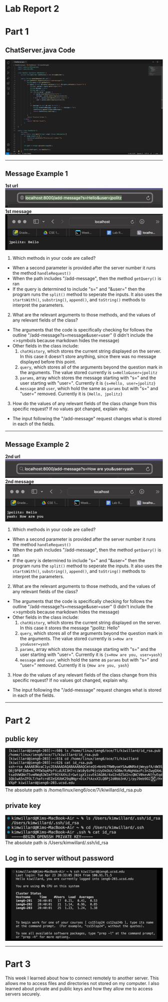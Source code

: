 # Lab Report 2
# Part 1
## ChatServer.java Code
![chat_server](IMG_3648.jpeg)
***


## Message Example 1
**1st url**
![1st_url](IMG_3642.jpeg)
**1st message**
![1st_message](IMG_3644.jpeg)
1. Which methods in your code are called?
  * When a second parameter is provided after the server number it runs the method `handleRequest()`
  * When the path includes "/add-message", then the method `getQuery()` is ran
  * If the query is determined to include "s=" and "&user=" then the program runs the `split()` method to seperate the inputs. It also uses the `startsWith()`, `substring()`, `append()`, and `toString()` methods to interpret the parameters.
2. What are the relevant arguments to those methods, and the values of any relevant fields of the class?
* The arguments that the code is specifically checking for follows the outline "/add-message?s=message&user=user" (I didn't include the <>symbols because markdown hides the message)
* Other fields in the class include:
  1. `chatHistory`, which stores the current string displayed on the server. In this case it doesn't store anything, since there was no message displayed before this point.
  2. `query`, which stores all of the arguments beyond the question mark in the arguments. The value stored currently is `s=Hello&user=jpolitz`
  3. `params`, array which stores the message starting with "s=" and the user starting with "user=". Currently it is `{s=Hello, user=jpolitz}`
  4. `message` and `user`, which hold the same as `params` but with "s=" and "user=" removed. Currently it is `{Hello, jpolitz}`
3. How do the values of any relevant fields of the class change from this specific request? If no values got changed, explain why.
* The input following the "/add-message" request changes what is stored in each of the fields.



***
## Message Example 2
**2nd url**
![2nd_url](IMG_3645.jpeg)
**2nd message**
![2nd_message](IMG_3643.jpeg)

1. Which methods in your code are called?
  * When a second parameter is provided after the server number it runs the method `handleRequest()`
  * When the path includes "/add-message", then the method `getQuery()` is ran
  * If the query is determined to include "s=" and "&user=" then the program runs the `split()` method to seperate the inputs. It also uses the `startsWith()`, `substring()`, `append()`, and `toString()` methods to interpret the parameters.
2. What are the relevant arguments to those methods, and the values of any relevant fields of the class?
* The arguments that the code is specifically checking for follows the outline "/add-message?s=message&user=user" (I didn't include the <>symbols because markdown hides the message)
* Other fields in the class include:
  1. `chatHistory`, which stores the current string displayed on the server. In this case it stores the message "jpolitz: Hello"
  2. `query`, which stores all of the arguments beyond the question mark in the arguments. The value stored currently is `s=How are you&user=yash`
  3. `params`, array which stores the message starting with "s=" and the user starting with "user=". Currently it is `{s=How are you, user=yash}`
  4. `message` and `user`, which hold the same as `params` but with "s=" and "user=" removed. Currently it is `{How are you, yash}`
3. How do the values of any relevant fields of the class change from this specific request? If no values got changed, explain why.
* The input following the "/add-message" request changes what is stored in each of the fields.

***
# Part 2
## **public key**
![public key](IMG_3837.jpeg)
The absolute path is /home/linux/ieng6/oce/7i/kiwillard/id_rsa.pub
## **private key**
![private key](IMG_3836.jpeg)
The absolute path is /Users/kimwillard/.ssh/id_rsa
## Log in to server without password
![log in](IMG_3661.png)

***
# Part 3
This week I learned about how to connect remotely to another server. This allows me to access files and directories not stored on my computer. I also learned about private and public keys and how they allow me to access servers securely.

